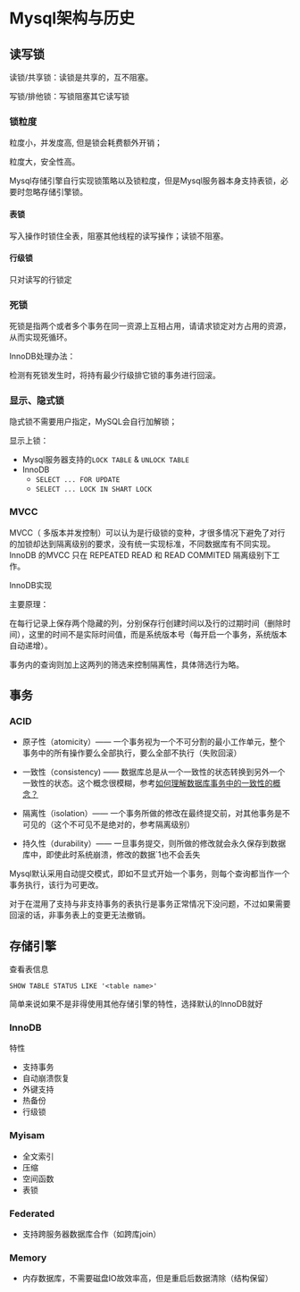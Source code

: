 # Mysql架构与历史





## 读写锁

读锁/共享锁：读锁是共享的，互不阻塞。

写锁/排他锁：写锁阻塞其它读写锁



### 锁粒度

粒度小，并发度高,  但是锁会耗费额外开销；

粒度大，安全性高。



Mysql存储引擎自行实现锁策略以及锁粒度，但是Mysql服务器本身支持表锁，必要时忽略存储引擎锁。



#### 表锁

写入操作时锁住全表，阻塞其他线程的读写操作；读锁不阻塞。



#### 行级锁

只对读写的行锁定



### 死锁

死锁是指两个或者多个事务在同一资源上互相占用，请请求锁定对方占用的资源，从而实现死循环。



InnoDB处理办法：

检测有死锁发生时，将持有最少行级排它锁的事务进行回滚。



### 显示、隐式锁

隐式锁不需要用户指定，MySQL会自行加解锁；



显示上锁：

- Mysql服务器支持的`LOCK TABLE` & `UNLOCK TABLE`
- InnoDB
    - `SELECT ... FOR UPDATE`
    - `SELECT ... LOCK IN SHART LOCK`

### MVCC

MVCC（ 多版本并发控制）可以认为是行级锁的变种，才很多情况下避免了对行的加锁却达到隔离级别的要求，没有统一实现标准，不同数据库有不同实现。InnoDB 的MVCC 只在 REPEATED READ 和 READ COMMITED 隔离级别下工作。



InnoDB实现

主要原理：

在每行记录上保存两个隐藏的列，分别保存行创建时间以及行的过期时间（删除时间），这里的时间不是实际时间值，而是系统版本号（每开启一个事务，系统版本自动递增）。

事务内的查询则加上这两列的筛选来控制隔离性，具体筛选行为略。



## 事务



### ACID



- 原子性（atomicity）—— 一个事务视为一个不可分割的最小工作单元，整个事务中的所有操作要么全部执行，要么全部不执行（失败回滚）
- 一致性（consistency) —— 数据库总是从一个一致性的状态转换到另外一个一致性的状态。这个概念很模糊，参考[如何理解数据库事务中的一致性的概念？](https://www.zhihu.com/question/31346392)

- 隔离性（isolation）—— 一个事务所做的修改在最终提交前，对其他事务是不可见的（这个不可见不是绝对的，参考隔离级别）
- 持久性（durability）—— 一旦事务提交，则所做的修改就会永久保存到数据库中，即使此时系统崩溃，修改的数据`1也不会丢失



Mysql默认采用自动提交模式，即如不显式开始一个事务，则每个查询都当作一个事务执行，该行为可更改。



对于在混用了支持与非支持事务的表执行是事务正常情况下没问题，不过如果需要回滚的话，非事务表上的变更无法撤销。



## 存储引擎



查看表信息

`SHOW TABLE STATUS LIKE '<table name>'`



简单来说如果不是非得使用其他存储引擎的特性，选择默认的InnoDB就好



### InnoDB

特性

- 支持事务
- 自动崩溃恢复
- 外键支持
- 热备份
- 行级锁

### Myisam

- 全文索引
- 压缩
- 空间函数
- 表锁

### Federated

- 支持跨服务器数据库合作（如跨库join）

### Memory

- 内存数据库，不需要磁盘IO故效率高，但是重启后数据清除（结构保留）







